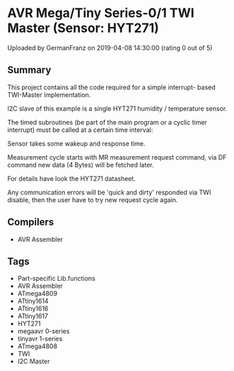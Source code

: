 # AVR Mega/Tiny Series-0/1 TWI Master (Sensor: HYT271)

Uploaded by GermanFranz on 2019-04-08 14:30:00 (rating 0 out of 5)

## Summary

This project contains all the code required for a simple interrupt- based TWI-Master implementation.  

I2C slave of this example is a single HYT271 humidity / temperature sensor.


The timed subroutines (be part of the main program or a cyclic timer interrupt) must be called at a certain time interval:   

Sensor takes some wakeup and response time.  


Measurement cycle starts with MR measurement request command, via DF command new data (4 Bytes) will be fetched later.


For details have look the HYT271 datasheet.


Any communication errors will be 'quick and dirty' responded via TWI disable, then the user have to try new request cycle again.

## Compilers

- AVR Assembler

## Tags

- Part-specific Lib.functions
- AVR Assembler
- ATmega4809
- ATtiny1614
- ATtiny1616
- ATtiny1617
- HYT271
- megaavr 0-series
- tinyavr 1-series
- ATmega4808
- TWI
- I2C Master
